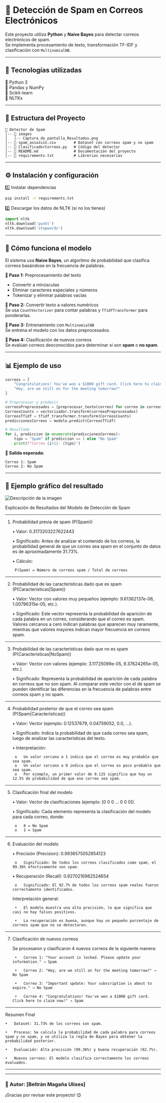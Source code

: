 # 📧 Detección de Spam en Correos Electrónicos

Este proyecto utiliza **Python** y **Naive Bayes** para detectar correos electrónicos de spam.  
Se implementa procesamiento de texto, transformación TF-IDF y clasificación con `MultinomialNB`.

---

## 🚀 Tecnologías utilizadas
🔹 Python 3  
🔹 Pandas y NumPy  
🔹 Scikit-learn  
🔹 NLTKs

---

## 📂 Estructura del Proyecto
```
📁 Detector de Spam
│-- 📂 images
│   │-- Captura_de_pantalla_Resultados.png
│-- 📄 spam_assassin.csv        # Dataset con correos spam y no spam
│-- 📄 ClasificadorCorreos.py   # Código del detector
│-- 📄 README.md                # Documentación del proyecto
│-- 📄 requirements.txt         # Librerias necesarias
```

---

## ⚙️ Instalación y configuración

1️⃣ Instalar dependencias  
```bash
pip install -r requirements.txt
```

2️⃣ Descargar los datos de NLTK (si no los tienes)  
```python
import nltk
nltk.download('punkt')
nltk.download('stopwords')
```

---

## 🎯 Cómo funciona el modelo
El sistema usa **Naive Bayes**, un algoritmo de probabilidad que clasifica correos basándose en la frecuencia de palabras.

**🔹 Paso 1:** Preprocesamiento del texto  
- Convertir a minúsculas  
- Eliminar caracteres especiales y números  
- Tokenizar y eliminar palabras vacías  

**🔹 Paso 2:** Convertir texto a valores numéricos  
Se usa `CountVectorizer` para contar palabras y `TfidfTransformer` para ponderarlas.

**🔹 Paso 3:** Entrenamiento con `MultinomialNB`  
Se entrena el modelo con los datos preprocesados.

**🔹 Paso 4:** Clasificación de nuevos correos  
Se evalúan correos desconocidos para determinar si son **spam** o **no spam**.

---

## 📊 Ejemplo de uso

```python
correos = [
    "Congratulations! You've won a $1000 gift card. Click here to claim now!",
    "Hey, are we still on for the meeting tomorrow?"
]

# Preprocesar y predecir
correosPreprocesados = [preprocesar_texto(correo) for correo in correos]
CorreosCounts = vectorizador.transform(correosPreprocesados)
CorreosTfidf = tfidf_transformer.transform(CorreosCounts)
prediccionesCorreos = modelo.predict(CorreosTfidf)

# Resultado
for i, prediccion in enumerate(prediccionesCorreos):
    tipo = "Spam" if prediccion == 1 else "No Spam"
    print(f"Correo {i+1}: {tipo}")
```

**📝 Salida esperada:**
```
Correo 1: Spam
Correo 2: No Spam
```

---

## 📸 Ejemplo gráfico del resultado  

![Descripción de la imagen](images\Captura_de_pantalla_Resultados.png)

Explicación de Resultados del Modelo de Detección de Spam
________________________________________
1. Probabilidad previa de spam (P(Spam))

    •	Valor: 0.3173203227622443

    •	Significado: Antes de analizar el contenido de los correos, la probabilidad general de que un correo sea spam en el conjunto de datos es de aproximadamente 31.73%.

    •	Cálculo:

        P(Spam) = Número de correos spam / Total de correos
________________________________________
2. Probabilidad de las características dado que es spam (P(Características|Spam))

    •	Valor: Vector con valores muy pequeños (ejemplo: 9.61362137e-06, 1.00796315e-05, etc.).

    •	Significado: Este vector representa la probabilidad de aparición de cada palabra en un correo, considerando que el correo es spam. Valores cercanos a cero indican palabras que aparecen muy raramente, mientras que valores mayores indican mayor frecuencia en correos spam.
________________________________________
3. Probabilidad de las características dado que no es spam (P(Características|NoSpam))

    •	Valor: Vector con valores (ejemplo: 3.11725099e-05, 9.37624265e-05, etc.).

    •	Significado: Representa la probabilidad de aparición de cada palabra en correos que no son spam. Al comparar este vector con el de spam se pueden identificar las diferencias en la frecuencia de palabras entre correos spam y no spam.
________________________________________
4. Probabilidad posterior de que el correo sea spam (P(Spam|Características))

    •	Valor: Vector (ejemplo: 0.12537679, 0.04759052, 0.0, ...).

    •	Significado: Indica la probabilidad de que cada correo sea spam, luego de analizar las características del texto.

    •	Interpretación:

        o	Un valor cercano a 1 indica que el correo es muy probable que sea spam.
        o	Un valor cercano a 0 indica que el correo es poco probable que sea spam.
        o	Por ejemplo, un primer valor de 0.125 significa que hay un 12.5% de probabilidad de que ese correo sea spam.
________________________________________
5. Clasificación final del modelo

    •	Valor: Vector de clasificaciones (ejemplo: [0 0 0 ... 0 0 0]).

    •	Significado: Cada elemento representa la clasificación del modelo para cada correo, donde:

        o	0 = No Spam
        o	1 = Spam
________________________________________
6. Evaluación del modelo

    •	Precisión (Precision): 0.9936575052854123

        o	Significado: De todos los correos clasificados como spam, el 99.36% efectivamente son spam.

    •	Recuperación (Recall): 0.9270216962524654

        o	Significado: El 92.7% de todos los correos spam reales fueron correctamente identificados.

    Interpretación general:

        •	El modelo muestra una alta precisión, lo que significa que casi no hay falsos positivos.

        •	La recuperación es buena, aunque hay un pequeño porcentaje de correos spam que no se detectaron.
________________________________________
7. Clasificación de nuevos correos

    Se procesaron y clasificaron 4 nuevos correos de la siguiente manera:

        •	Correo 1: "Your account is locked. Please update your information." → Spam

        •	Correo 2: "Hey, are we still on for the meeting tomorrow?" → No Spam

        •	Correo 3: "Important update: Your subscription is about to expire." → No Spam

        •	Correo 4: "Congratulations! You've won a $1000 gift card. Click here to claim now!" → Spam
________________________________________
Resumen Final

    •	Dataset: 31.73% de los correos son spam.

    •	Proceso: Se calcula la probabilidad de cada palabra para correos spam y no spam, y se utiliza la regla de Bayes para obtener la probabilidad posterior.

    •	Evaluación: Alta precisión (99.36%) y buena recuperación (92.7%).

    •	Nuevos correos: El modelo clasifica correctamente los correos evaluados.
________________________________________


---

### 📌 Autor: **[Beltrán Magaña Ulises]**  
¡Gracias por revisar este proyecto! 😊
